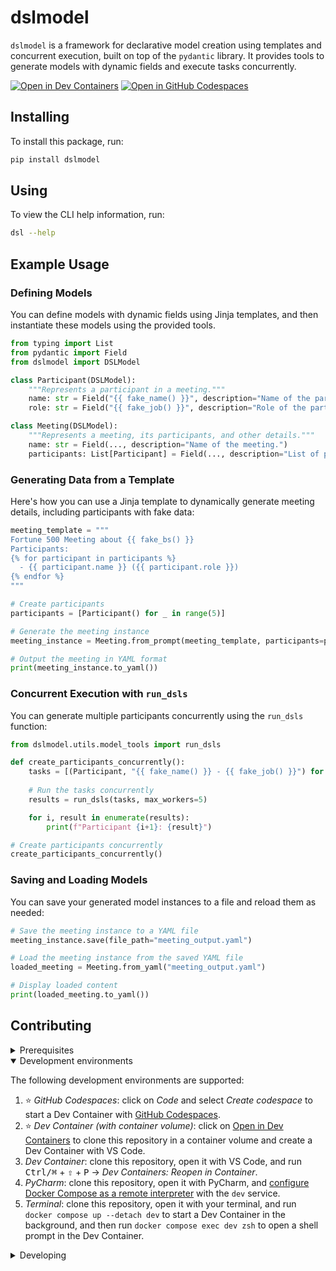 # dslmodel

`dslmodel` is a framework for declarative model creation using templates and concurrent execution, built on top of the `pydantic` library. It provides tools to generate models with dynamic fields and execute tasks concurrently.

[![Open in Dev Containers](https://img.shields.io/static/v1?label=Dev%20Containers&message=Open&color=blue&logo=visualstudiocode)](https://vscode.dev/redirect?url=vscode://ms-vscode-remote.remote-containers/cloneInVolume?url=https://github.com/to/do) [![Open in GitHub Codespaces](https://img.shields.io/static/v1?label=GitHub%20Codespaces&message=Open&color=blue&logo=github)](https://github.com/codespaces/new/to/do)

## Installing

To install this package, run:

```sh
pip install dslmodel
```

## Using

To view the CLI help information, run:

```sh
dsl --help
```

## Example Usage

### Defining Models

You can define models with dynamic fields using Jinja templates, and then instantiate these models using the provided tools.

```python
from typing import List
from pydantic import Field
from dslmodel import DSLModel

class Participant(DSLModel):
    """Represents a participant in a meeting."""
    name: str = Field("{{ fake_name() }}", description="Name of the participant.")
    role: str = Field("{{ fake_job() }}", description="Role of the participant.")

class Meeting(DSLModel):
    """Represents a meeting, its participants, and other details."""
    name: str = Field(..., description="Name of the meeting.")
    participants: List[Participant] = Field(..., description="List of participants.")
```

### Generating Data from a Template

Here's how you can use a Jinja template to dynamically generate meeting details, including participants with fake data:

```python
meeting_template = """
Fortune 500 Meeting about {{ fake_bs() }}
Participants: 
{% for participant in participants %}
  - {{ participant.name }} ({{ participant.role }})
{% endfor %}
"""

# Create participants
participants = [Participant() for _ in range(5)]

# Generate the meeting instance
meeting_instance = Meeting.from_prompt(meeting_template, participants=participants)

# Output the meeting in YAML format
print(meeting_instance.to_yaml())
```

### Concurrent Execution with `run_dsls`

You can generate multiple participants concurrently using the `run_dsls` function:

```python
from dslmodel.utils.model_tools import run_dsls

def create_participants_concurrently():
    tasks = [(Participant, "{{ fake_name() }} - {{ fake_job() }}") for _ in range(5)]
    
    # Run the tasks concurrently
    results = run_dsls(tasks, max_workers=5)

    for i, result in enumerate(results):
        print(f"Participant {i+1}: {result}")

# Create participants concurrently
create_participants_concurrently()
```

### Saving and Loading Models

You can save your generated model instances to a file and reload them as needed:

```python
# Save the meeting instance to a YAML file
meeting_instance.save(file_path="meeting_output.yaml")

# Load the meeting instance from the saved YAML file
loaded_meeting = Meeting.from_yaml("meeting_output.yaml")

# Display loaded content
print(loaded_meeting.to_yaml())
```

## Contributing

<details>
<summary>Prerequisites</summary>

<details>
<summary>1. Set up Git to use SSH</summary>

1. [Generate an SSH key](https://docs.github.com/en/authentication/connecting-to-github-with-ssh/generating-a-new-ssh-key-and-adding-it-to-the-ssh-agent#generating-a-new-ssh-key) and [add the SSH key to your GitHub account](https://docs.github.com/en/authentication/connecting-to-github-with-ssh/adding-a-new-ssh-key-to-your-github-account).
1. Configure SSH to automatically load your SSH keys:
    ```sh
    cat << EOF >> ~/.ssh/config
    
    Host *
      AddKeysToAgent yes
      IgnoreUnknown UseKeychain
      UseKeychain yes
      ForwardAgent yes
    EOF
    ```

</details>

<details>
<summary>2. Install Docker</summary>

1. [Install Docker Desktop](https://www.docker.com/get-started).
    - _Linux only_:
        - Export your user's user id and group id so that [files created in the Dev Container are owned by your user](https://github.com/moby/moby/issues/3206):
            ```sh
            cat << EOF >> ~/.bashrc
            
            export UID=$(id --user)
            export GID=$(id --group)
            EOF
            ```

</details>

<details>
<summary>3. Install VS Code or PyCharm</summary>

1. [Install VS Code](https://code.visualstudio.com/) and [VS Code's Dev Containers extension](https://marketplace.visualstudio.com/items?itemName=ms-vscode-remote.remote-containers). Alternatively, install [PyCharm](https://www.jetbrains.com/pycharm/download/).
2. _Optional:_ install a [Nerd Font](https://www.nerdfonts.com/font-downloads) such as [FiraCode Nerd Font](https://github.com/ryanoasis/nerd-fonts/tree/master/patched-fonts/FiraCode) and [configure VS Code](https://github.com/tonsky/FiraCode/wiki/VS-Code-Instructions) or [configure PyCharm](https://github.com/tonsky/FiraCode/wiki/Intellij-products-instructions) to use it.

</details>

</details>

<details open>
<summary>Development environments</summary>

The following development environments are supported:

1. ⭐️ _GitHub Codespaces_: click on _Code_ and select _Create codespace_ to start a Dev Container with [GitHub Codespaces](https://github.com/features/codespaces).
1. ⭐️ _Dev Container (with container volume)_: click on [Open in Dev Containers](https://vscode.dev/redirect?url=vscode://ms-vscode-remote.remote-containers/cloneInVolume?url=https://github.com/to/do) to clone this repository in a container volume and create a Dev Container with VS Code.
1. _Dev Container_: clone this repository, open it with VS Code, and run <kbd>Ctrl/⌘</kbd> + <kbd>⇧</kbd> + <kbd>P</kbd> → _Dev Containers: Reopen in Container_.
1. _PyCharm_: clone this repository, open it with PyCharm, and [configure Docker Compose as a remote interpreter](https://www.jetbrains.com/help/pycharm/using-docker-compose-as-a-remote-interpreter.html#docker-compose-remote) with the `dev` service.
1. _Terminal_: clone this repository, open it with your terminal, and run `docker compose up --detach dev` to start a Dev Container in the background, and then run `docker compose exec dev zsh` to open a shell prompt in the Dev Container.

</details>

<details>
<summary>Developing</summary>

- Run `poe` from within the development environment to print a list of [Poe the Poet](https://github.com/nat-n/poethepoet) tasks available to run on this project.
- Run `poetry add {package}` from within the development environment to install a run time dependency and add it to `pyproject.toml` and `poetry.lock`. Add `--group test` or `--group dev` to install a CI or development dependency, respectively.
- Run `poetry update` from within the development environment to upgrade all dependencies to the latest versions allowed by `pyproject.toml`.

</details>
